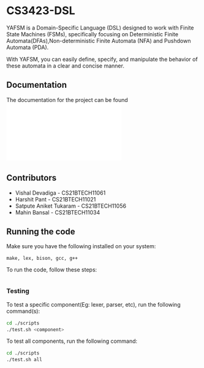 # CS3423-DSL
YAFSM is a Domain-Specific Language (DSL) designed to work with Finite State Machines (FSMs), specifically focusing on Deterministic Finite Automata(DFAs),Non-deterministic Finite Automata (NFA) and Pushdown Automata (PDA). 

With YAFSM, you can easily define, specify, and manipulate the behavior of these automata in a clear and concise manner.

## Documentation

The documentation for the project can be found ![here](./docs/group-6-specification.pdf)

## Contributors

- Vishal Devadiga - CS21BTECH11061
- Harshit Pant - CS21BTECH11021
- Satpute Aniket Tukaram - CS21BTECH11056
- Mahin Bansal - CS21BTECH11034

## Running the code

Make sure you have the following installed on your system:
```
make, lex, bison, gcc, g++
```

To run the code, follow these steps:
```
```

### Testing

To test a specific component(Eg: lexer, parser, etc), run the following command(s):
```bash
cd ./scripts
./test.sh <component>
```

To test all components, run the following command:
```bash
cd ./scripts
./test.sh all
```
